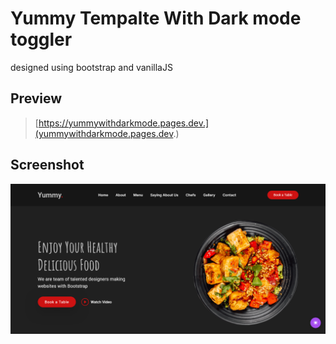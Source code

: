 # Yummy Tempalte With Dark mode toggler

designed using bootstrap and vanillaJS

## Preview

> [https://yummywithdarkmode.pages.dev.](yummywithdarkmode.pages.dev.)

## Screenshot

![Screenshot](./assets/images/og.png)
